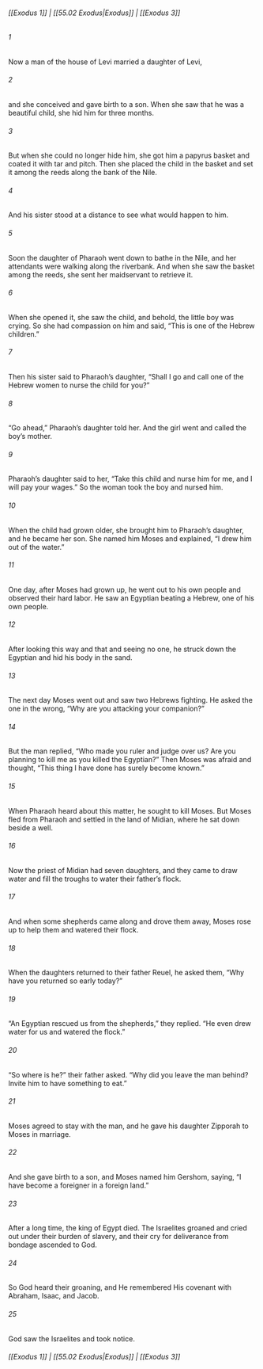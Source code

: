 
###### [[Exodus 1]] | [[55.02 Exodus|Exodus]] | [[Exodus 3]]

###### 1
Now a man of the house of Levi married a daughter of Levi,
###### 2
and she conceived and gave birth to a son. When she saw that he was a beautiful child, she hid him for three months.
###### 3
But when she could no longer hide him, she got him a papyrus basket and coated it with tar and pitch. Then she placed the child in the basket and set it among the reeds along the bank of the Nile.
###### 4
And his sister stood at a distance to see what would happen to him.
###### 5
Soon the daughter of Pharaoh went down to bathe in the Nile, and her attendants were walking along the riverbank. And when she saw the basket among the reeds, she sent her maidservant to retrieve it.
###### 6
When she opened it, she saw the child, and behold, the little boy was crying. So she had compassion on him and said, “This is one of the Hebrew children.”
###### 7
Then his sister said to Pharaoh’s daughter, “Shall I go and call one of the Hebrew women to nurse the child for you?”
###### 8
“Go ahead,” Pharaoh’s daughter told her. And the girl went and called the boy’s mother.
###### 9
Pharaoh’s daughter said to her, “Take this child and nurse him for me, and I will pay your wages.” So the woman took the boy and nursed him.
###### 10
When the child had grown older, she brought him to Pharaoh’s daughter, and he became her son. She named him Moses and explained, “I drew him out of the water.”
###### 11
One day, after Moses had grown up, he went out to his own people and observed their hard labor. He saw an Egyptian beating a Hebrew, one of his own people.
###### 12
After looking this way and that and seeing no one, he struck down the Egyptian and hid his body in the sand.
###### 13
The next day Moses went out and saw two Hebrews fighting. He asked the one in the wrong, “Why are you attacking your companion?”
###### 14
But the man replied, “Who made you ruler and judge over us? Are you planning to kill me as you killed the Egyptian?” Then Moses was afraid and thought, “This thing I have done has surely become known.”
###### 15
When Pharaoh heard about this matter, he sought to kill Moses. But Moses fled from Pharaoh and settled in the land of Midian, where he sat down beside a well.
###### 16
Now the priest of Midian had seven daughters, and they came to draw water and fill the troughs to water their father’s flock.
###### 17
And when some shepherds came along and drove them away, Moses rose up to help them and watered their flock.
###### 18
When the daughters returned to their father Reuel, he asked them, “Why have you returned so early today?”
###### 19
“An Egyptian rescued us from the shepherds,” they replied. “He even drew water for us and watered the flock.”
###### 20
“So where is he?” their father asked. “Why did you leave the man behind? Invite him to have something to eat.”
###### 21
Moses agreed to stay with the man, and he gave his daughter Zipporah to Moses in marriage.
###### 22
And she gave birth to a son, and Moses named him Gershom, saying, “I have become a foreigner in a foreign land.”
###### 23
After a long time, the king of Egypt died. The Israelites groaned and cried out under their burden of slavery, and their cry for deliverance from bondage ascended to God.
###### 24
So God heard their groaning, and He remembered His covenant with Abraham, Isaac, and Jacob.
###### 25
God saw the Israelites and took notice.

###### [[Exodus 1]] | [[55.02 Exodus|Exodus]] | [[Exodus 3]]
